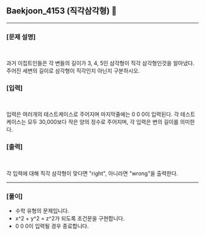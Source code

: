 ## Baekjoon_4153 (직각삼각형) 🚀
___


### **[문제 설명]**
<br>

과거 이집트인들은 각 변들의 길이가 3, 4, 5인 삼각형이 직각 삼각형인것을 알아냈다. 주어진 세변의 길이로 삼각형이 직각인지 아닌지 구분하시오.


### **[입력]**
<br>

입력은 여러개의 테스트케이스로 주어지며 마지막줄에는 0 0 0이 입력된다. 각 테스트케이스는 모두 30,000보다 작은 양의 정수로 주어지며, 각 입력은 변의 길이를 의미한다.

### **[출력]**
<br>

각 입력에 대해 직각 삼각형이 맞다면 "right", 아니라면 "wrong"을 출력한다.

___


### **[풀이]**

- 수학 유형의 문제입니다.
- x^2 + y^2 = z^2가 되도록 조건문을 구현합니다.
- 0 0 0이 입력될 경우 종료합니다.
